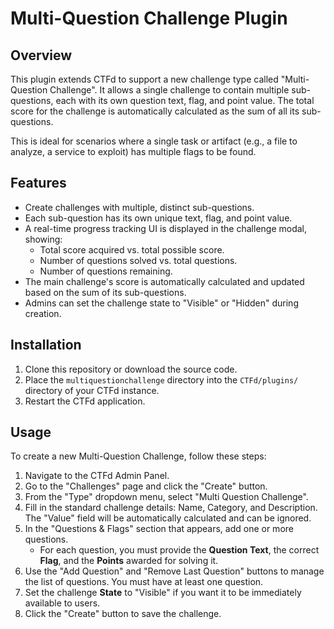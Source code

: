 # Multi-Question Challenge Plugin

## Overview

This plugin extends CTFd to support a new challenge type called "Multi-Question Challenge". It allows a single challenge to contain multiple sub-questions, each with its own question text, flag, and point value. The total score for the challenge is automatically calculated as the sum of all its sub-questions.

This is ideal for scenarios where a single task or artifact (e.g., a file to analyze, a service to exploit) has multiple flags to be found.

## Features

-   Create challenges with multiple, distinct sub-questions.
-   Each sub-question has its own unique text, flag, and point value.
-   A real-time progress tracking UI is displayed in the challenge modal, showing:
    -   Total score acquired vs. total possible score.
    -   Number of questions solved vs. total questions.
    -   Number of questions remaining.
-   The main challenge's score is automatically calculated and updated based on the sum of its sub-questions.
-   Admins can set the challenge state to "Visible" or "Hidden" during creation.

## Installation

1.  Clone this repository or download the source code.
2.  Place the `multiquestionchallenge` directory into the `CTFd/plugins/` directory of your CTFd instance.
3.  Restart the CTFd application.

## Usage

To create a new Multi-Question Challenge, follow these steps:

1.  Navigate to the CTFd Admin Panel.
2.  Go to the "Challenges" page and click the "Create" button.
3.  From the "Type" dropdown menu, select "Multi Question Challenge".
4.  Fill in the standard challenge details: Name, Category, and Description. The "Value" field will be automatically calculated and can be ignored.
5.  In the "Questions & Flags" section that appears, add one or more questions.
    -   For each question, you must provide the **Question Text**, the correct **Flag**, and the **Points** awarded for solving it.
6.  Use the "Add Question" and "Remove Last Question" buttons to manage the list of questions. You must have at least one question.
7.  Set the challenge **State** to "Visible" if you want it to be immediately available to users.
8.  Click the "Create" button to save the challenge. 